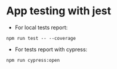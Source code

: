 # App testing with jest

* For local tests report:

`npm run test -- --coverage`

* For tests report with cypress:

`npm run cypress:open`

